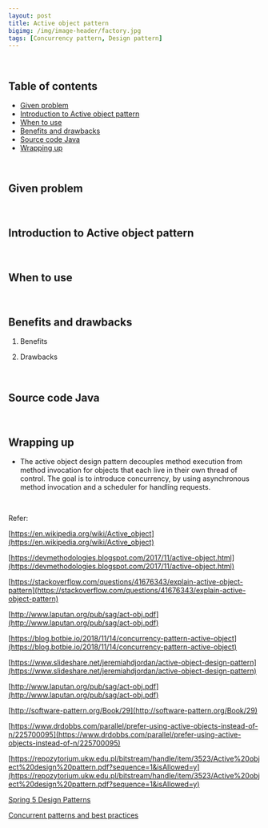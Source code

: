 ```yaml
---
layout: post
title: Active object pattern
bigimg: /img/image-header/factory.jpg
tags: [Concurrency pattern, Design pattern]
---
```




<br>

## Table of contents
- [Given problem](#given-problem)
- [Introduction to Active object pattern](#introduction-to-active-object-pattern)
- [When to use](#when-to-use)
- [Benefits and drawbacks](#benefits-and-drawbacks)
- [Source code Java](#source-code-java)
- [Wrapping up](#wrapping-up)


<br>

## Given problem






<br>

## Introduction to Active object pattern






<br>

## When to use





<br>

## Benefits and drawbacks
1. Benefits




2. Drawbacks




<br>

## Source code Java






<br>

## Wrapping up
- The active object design pattern decouples method execution from method invocation for objects that each live in their own thread of control. The goal is to introduce concurrency, by using asynchronous method invocation and a scheduler for handling requests.





<br>

Refer:

[https://en.wikipedia.org/wiki/Active_object](https://en.wikipedia.org/wiki/Active_object)

[https://devmethodologies.blogspot.com/2017/11/active-object.html](https://devmethodologies.blogspot.com/2017/11/active-object.html)

[https://stackoverflow.com/questions/41676343/explain-active-object-pattern](https://stackoverflow.com/questions/41676343/explain-active-object-pattern)

[http://www.laputan.org/pub/sag/act-obj.pdf](http://www.laputan.org/pub/sag/act-obj.pdf)

[https://blog.botbie.io/2018/11/14/concurrency-pattern-active-object](https://blog.botbie.io/2018/11/14/concurrency-pattern-active-object)

[https://www.slideshare.net/jeremiahdjordan/active-object-design-pattern](https://www.slideshare.net/jeremiahdjordan/active-object-design-pattern)

[http://www.laputan.org/pub/sag/act-obj.pdf](http://www.laputan.org/pub/sag/act-obj.pdf)

[http://software-pattern.org/Book/29](http://software-pattern.org/Book/29)

[https://www.drdobbs.com/parallel/prefer-using-active-objects-instead-of-n/225700095](https://www.drdobbs.com/parallel/prefer-using-active-objects-instead-of-n/225700095)

[https://repozytorium.ukw.edu.pl/bitstream/handle/item/3523/Active%20object%20design%20pattern.pdf?sequence=1&isAllowed=y](https://repozytorium.ukw.edu.pl/bitstream/handle/item/3523/Active%20object%20design%20pattern.pdf?sequence=1&isAllowed=y)

[Spring 5 Design Patterns]()

[Concurrent patterns and best practices]()